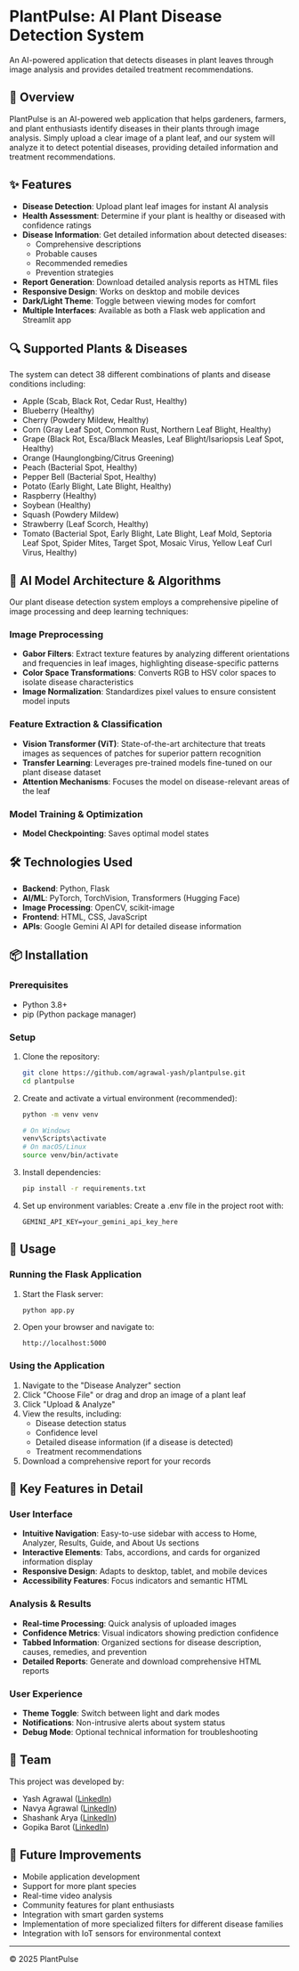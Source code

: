 # PlantPulse: AI Plant Disease Detection System

An AI-powered application that detects diseases in plant leaves through image analysis and provides detailed treatment recommendations.

## 🌿 Overview

PlantPulse is an AI-powered web application that helps gardeners, farmers, and plant enthusiasts identify diseases in their plants through image analysis. Simply upload a clear image of a plant leaf, and our system will analyze it to detect potential diseases, providing detailed information and treatment recommendations.

## ✨ Features

- **Disease Detection**: Upload plant leaf images for instant AI analysis
- **Health Assessment**: Determine if your plant is healthy or diseased with confidence ratings
- **Disease Information**: Get detailed information about detected diseases:
  - Comprehensive descriptions
  - Probable causes
  - Recommended remedies
  - Prevention strategies
- **Report Generation**: Download detailed analysis reports as HTML files
- **Responsive Design**: Works on desktop and mobile devices
- **Dark/Light Theme**: Toggle between viewing modes for comfort
- **Multiple Interfaces**: Available as both a Flask web application and Streamlit app

## 🔍 Supported Plants & Diseases

The system can detect 38 different combinations of plants and disease conditions including:

- Apple (Scab, Black Rot, Cedar Rust, Healthy)
- Blueberry (Healthy)
- Cherry (Powdery Mildew, Healthy)
- Corn (Gray Leaf Spot, Common Rust, Northern Leaf Blight, Healthy)
- Grape (Black Rot, Esca/Black Measles, Leaf Blight/Isariopsis Leaf Spot, Healthy)
- Orange (Haunglongbing/Citrus Greening)
- Peach (Bacterial Spot, Healthy)
- Pepper Bell (Bacterial Spot, Healthy)
- Potato (Early Blight, Late Blight, Healthy)
- Raspberry (Healthy)
- Soybean (Healthy)
- Squash (Powdery Mildew)
- Strawberry (Leaf Scorch, Healthy)
- Tomato (Bacterial Spot, Early Blight, Late Blight, Leaf Mold, Septoria Leaf Spot, Spider Mites, Target Spot, Mosaic Virus, Yellow Leaf Curl Virus, Healthy)

## 🧠 AI Model Architecture & Algorithms

Our plant disease detection system employs a comprehensive pipeline of image processing and deep learning techniques:

### Image Preprocessing
- **Gabor Filters**: Extract texture features by analyzing different orientations and frequencies in leaf images, highlighting disease-specific patterns
- **Color Space Transformations**: Converts RGB to HSV color spaces to isolate disease characteristics
- **Image Normalization**: Standardizes pixel values to ensure consistent model inputs

### Feature Extraction & Classification
- **Vision Transformer (ViT)**: State-of-the-art architecture that treats images as sequences of patches for superior pattern recognition
- **Transfer Learning**: Leverages pre-trained models fine-tuned on our plant disease dataset
- **Attention Mechanisms**: Focuses the model on disease-relevant areas of the leaf

### Model Training & Optimization
- **Model Checkpointing**: Saves optimal model states

## 🛠 Technologies Used

- **Backend**: Python, Flask
- **AI/ML**: PyTorch, TorchVision, Transformers (Hugging Face)
- **Image Processing**: OpenCV, scikit-image
- **Frontend**: HTML, CSS, JavaScript
- **APIs**: Google Gemini AI API for detailed disease information


## 📦 Installation

### Prerequisites
- Python 3.8+
- pip (Python package manager)

### Setup

1. Clone the repository:
   ```bash
   git clone https://github.com/agrawal-yash/plantpulse.git
   cd plantpulse
   ```

2. Create and activate a virtual environment (recommended):
   ```bash
   python -m venv venv
   
   # On Windows
   venv\Scripts\activate
   # On macOS/Linux
   source venv/bin/activate
   ```

3. Install dependencies:
   ```bash
   pip install -r requirements.txt
   ```

4. Set up environment variables:
   Create a .env file in the project root with:
   ```
   GEMINI_API_KEY=your_gemini_api_key_here
   ```

## 🚀 Usage

### Running the Flask Application

1. Start the Flask server:
   ```bash
   python app.py
   ```

2. Open your browser and navigate to:
   ```
   http://localhost:5000
   ```



### Using the Application

1. Navigate to the "Disease Analyzer" section
2. Click "Choose File" or drag and drop an image of a plant leaf
3. Click "Upload & Analyze"
4. View the results, including:
   - Disease detection status
   - Confidence level
   - Detailed disease information (if a disease is detected)
   - Treatment recommendations
5. Download a comprehensive report for your records

## 🌟 Key Features in Detail

### User Interface
- **Intuitive Navigation**: Easy-to-use sidebar with access to Home, Analyzer, Results, Guide, and About Us sections
- **Interactive Elements**: Tabs, accordions, and cards for organized information display
- **Responsive Design**: Adapts to desktop, tablet, and mobile devices
- **Accessibility Features**: Focus indicators and semantic HTML

### Analysis & Results
- **Real-time Processing**: Quick analysis of uploaded images
- **Confidence Metrics**: Visual indicators showing prediction confidence
- **Tabbed Information**: Organized sections for disease description, causes, remedies, and prevention
- **Detailed Reports**: Generate and download comprehensive HTML reports

### User Experience
- **Theme Toggle**: Switch between light and dark modes
- **Notifications**: Non-intrusive alerts about system status
- **Debug Mode**: Optional technical information for troubleshooting



## 👥 Team

This project was developed by:
- Yash Agrawal ([LinkedIn](https://www.linkedin.com/in/yash-agrawal04/))
- Navya Agrawal ([LinkedIn](https://www.linkedin.com/in/navya-agrawal-43192725a/))
- Shashank Arya ([LinkedIn](https://www.linkedin.com/in/shashank-arya-260a80307/))
- Gopika Barot ([LinkedIn](https://www.linkedin.com))


## 🔮 Future Improvements

- Mobile application development
- Support for more plant species
- Real-time video analysis
- Community features for plant enthusiasts
- Integration with smart garden systems
- Implementation of more specialized filters for different disease families
- Integration with IoT sensors for environmental context

---

© 2025 PlantPulse

